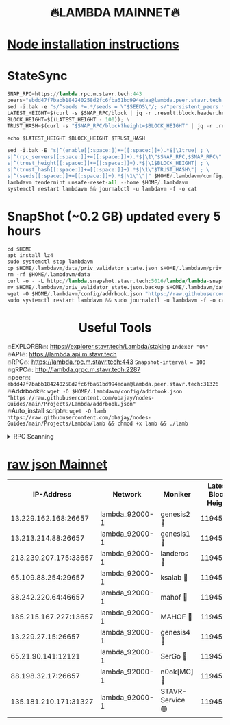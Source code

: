 <h1 align="center"> 🔥LAMBDA MAINNET🔥</h1>


[Node installation instructions](https://github.com/obajay/nodes-Guides/tree/main/Projects/Lambda)
=


# StateSync
```python
SNAP_RPC=https://lambda.rpc.m.stavr.tech:443
peers="ebdd47f7babb184240258d2fc6fba61bd994edaa@lambda.peer.stavr.tech:31326" 
sed -i.bak -e "s/^seeds *=.*/seeds = \"$SEEDS\"/; s/^persistent_peers *=.*/persistent_peers = \"$PEERS\"/" $HOME/.lambdavm/config/config.toml
LATEST_HEIGHT=$(curl -s $SNAP_RPC/block | jq -r .result.block.header.height); \
BLOCK_HEIGHT=$((LATEST_HEIGHT - 100)); \
TRUST_HASH=$(curl -s "$SNAP_RPC/block?height=$BLOCK_HEIGHT" | jq -r .result.block_id.hash)

echo $LATEST_HEIGHT $BLOCK_HEIGHT $TRUST_HASH

sed -i.bak -E "s|^(enable[[:space:]]+=[[:space:]]+).*$|\1true| ; \
s|^(rpc_servers[[:space:]]+=[[:space:]]+).*$|\1\"$SNAP_RPC,$SNAP_RPC\"| ; \
s|^(trust_height[[:space:]]+=[[:space:]]+).*$|\1$BLOCK_HEIGHT| ; \
s|^(trust_hash[[:space:]]+=[[:space:]]+).*$|\1\"$TRUST_HASH\"| ; \
s|^(seeds[[:space:]]+=[[:space:]]+).*$|\1\"\"|" $HOME/.lambdavm/config/config.toml
lambdavm tendermint unsafe-reset-all --home $HOME/.lambdavm
systemctl restart lambdavm && journalctl -u lambdavm -f -o cat

```
# SnapShot (~0.2 GB) updated every 5 hours
```python
cd $HOME
apt install lz4
sudo systemctl stop lambdavm
cp $HOME/.lambdavm/data/priv_validator_state.json $HOME/.lambdavm/priv_validator_state.json.backup
rm -rf $HOME/.lambdavm/data
curl -o - -L http://lambda.snapshot.stavr.tech:5016/lambda/lambda-snap.tar.lz4 | lz4 -c -d - | tar -x -C $HOME/.lambdavm --strip-components 2
mv $HOME/.lambdavm/priv_validator_state.json.backup $HOME/.lambdavm/data/priv_validator_state.json
wget -O $HOME/.lambdavm/config/addrbook.json "https://raw.githubusercontent.com/obajay/nodes-Guides/main/Projects/Lambda/addrbook.json"
sudo systemctl restart lambdavm && sudo journalctl -u lambdavm -f -o cat
```
 <h1 align="center"> Useful Tools</h1>

🔥EXPLORER🔥:      https://explorer.stavr.tech/Lambda/staking	        `Indexer "ON"` \
🔥API🔥: 			 		 https://lambda.api.m.stavr.tech \
🔥RPC🔥:           https://lambda.rpc.m.stavr.tech:443	              `Snapshot-interval = 100` \
🔥gRPC🔥:          http://lambda.grpc.m.stavr.tech:2287 \
🔥peer🔥:					 `ebdd47f7babb184240258d2fc6fba61bd994edaa@lambda.peer.stavr.tech:31326` \
🔥Addrbook🔥:    ```wget -O $HOME/.lambdavm/config/addrbook.json "https://raw.githubusercontent.com/obajay/nodes-Guides/main/Projects/Lambda/addrbook.json"``` \
🔥Auto_install script🔥: ```wget -O lamb https://raw.githubusercontent.com/obajay/nodes-Guides/main/Projects/Lambda/lamb && chmod +x lamb && ./lamb```


<details>
<summary>RPC Scanning</summary>

<h2 align="center"> We scan nodes in real time every 4 hours. And we provide the final result of RPC endpoints.
We cannot influence the operation of these nodes in any way. </h2>


```python
If Voting Power is higher than 0 --> then the Node is a validator of the network and may be subject to attack and be a potential threat to the chain.
```
```python
We marked such validators with a red symbol
```

</details>

[raw json Mainnet](https://rpc-check.lambm.stavr.tech/lambm/rpc-lambm-result.json)
=


<table><tr><th>IP-Address</th><th>Network</th><th>Moniker</th><th>Latest Block Height</th><th>Earliest Block Height</th><th>Catching Up</th><th>Tx Index</th><th>Voting Power</th><th>Scan Time</th></tr><tr><td>13.229.162.168:26657</td><td>lambda_92000-1</td><td>genesis2 🔴</td><td>11945865</td><td>1</td><td>False</td><td>on</td><td>15416734</td><td>2024-02-28T15:16:39.538820506UTC</td></tr><tr><td>13.213.214.88:26657</td><td>lambda_92000-1</td><td>genesis1 🔴</td><td>11945867</td><td>1</td><td>False</td><td>on</td><td>737835</td><td>2024-02-28T15:16:44.301209885UTC</td></tr><tr><td>213.239.207.175:33657</td><td>lambda_92000-1</td><td>landeros 🔴</td><td>11945864</td><td>8136001</td><td>False</td><td>off</td><td>1819487</td><td>2024-02-28T15:16:34.277955160UTC</td></tr><tr><td>65.109.88.254:29657</td><td>lambda_92000-1</td><td>ksalab 🔴</td><td>11945868</td><td>8715001</td><td>False</td><td>on</td><td>510465</td><td>2024-02-28T15:16:49.002245465UTC</td></tr><tr><td>38.242.220.64:46657</td><td>lambda_92000-1</td><td>mahof 🔴</td><td>11945868</td><td>10131001</td><td>False</td><td>off</td><td>770350</td><td>2024-02-28T15:16:53.728662973UTC</td></tr><tr><td>185.215.167.227:13657</td><td>lambda_92000-1</td><td>MAHOF 🔴</td><td>11945866</td><td>10134001</td><td>False</td><td>on</td><td>2051510</td><td>2024-02-28T15:16:43.093647842UTC</td></tr><tr><td>13.229.27.15:26657</td><td>lambda_92000-1</td><td>genesis4 🔴</td><td>11945866</td><td>11043001</td><td>False</td><td>on</td><td>9567262</td><td>2024-02-28T15:16:42.784071689UTC</td></tr><tr><td>65.21.90.141:12121</td><td>lambda_92000-1</td><td>SerGo 🔴</td><td>11945868</td><td>11845868</td><td>False</td><td>off</td><td>10608425</td><td>2024-02-28T15:16:53.444031151UTC</td></tr><tr><td>88.198.32.17:26657</td><td>lambda_92000-1</td><td>n0ok[MC] 🔴</td><td>11945870</td><td>11845870</td><td>False</td><td>off</td><td>1578630</td><td>2024-02-28T15:16:58.066800114UTC</td></tr><tr><td>135.181.210.171:31327</td><td>lambda_92000-1</td><td>STAVR-Service 🟢</td><td>11945810</td><td>11945001</td><td>False</td><td>on</td><td>0</td><td>2024-02-28T15:16:48.689910164UTC</td></tr></table>
